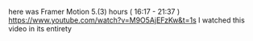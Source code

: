 
here was Framer Motion 5.(3) hours ( 16:17 - 21:37 )
https://www.youtube.com/watch?v=M9O5AjEFzKw&t=1s
I watched this video in its entirety
